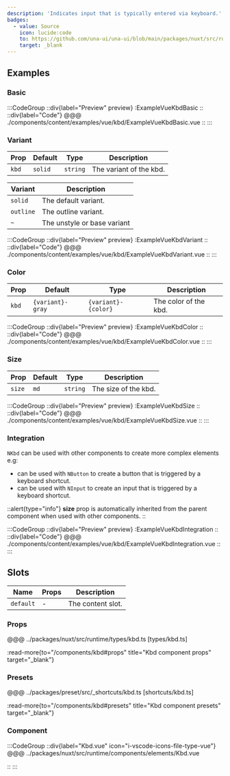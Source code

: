 ```yaml
---
description: 'Indicates input that is typically entered via keyboard.'
badges:
  - value: Source
    icon: lucide:code
    to: https://github.com/una-ui/una-ui/blob/main/packages/nuxt/src/runtime/components/elements/Kbd.vue
    target: _blank
---
```


## Examples

### Basic

:::CodeGroup
::div{label="Preview" preview}
  :ExampleVueKbdBasic
::
::div{label="Code"}
@@@ ./components/content/examples/vue/kbd/ExampleVueKbdBasic.vue
::
:::

### Variant

| Prop  | Default | Type     | Description             |
| ----- | ------- | -------- | ----------------------- |
| `kbd` | `solid` | `string` | The variant of the kbd. |

| Variant   | Description                 |
| --------- | --------------------------- |
| `solid`   | The default variant.        |
| `outline` | The outline variant.        |
| `~`       | The unstyle or base variant |

:::CodeGroup
::div{label="Preview" preview}
  :ExampleVueKbdVariant
::
::div{label="Code"}
@@@ ./components/content/examples/vue/kbd/ExampleVueKbdVariant.vue
::
:::

### Color

| Prop  | Default          | Type                | Description           |
| ----- | ---------------- | ------------------- | --------------------- |
| `kbd` | `{variant}-gray` | `{variant}-{color}` | The color of the kbd. |

:::CodeGroup
::div{label="Preview" preview}
  :ExampleVueKbdColor
::
::div{label="Code"}
@@@ ./components/content/examples/vue/kbd/ExampleVueKbdColor.vue
::
:::

### Size

| Prop   | Default | Type     | Description          |
| ------ | ------- | -------- | -------------------- |
| `size` | `md`    | `string` | The size of the kbd. |

:::CodeGroup
::div{label="Preview" preview}
  :ExampleVueKbdSize
::
::div{label="Code"}
@@@ ./components/content/examples/vue/kbd/ExampleVueKbdSize.vue
::
:::

### Integration

`NKbd` can be used with other components to create more complex elements e.g:

- can be used with `NButton` to create a button that is triggered by a keyboard shortcut.
- can be used with `NInput` to create an input that is triggered by a keyboard shortcut.

::alert{type="info"}
**size** prop is automatically inherited from the parent component when used with other components.
::

:::CodeGroup
::div{label="Preview" preview}
  :ExampleVueKbdIntegration
::
::div{label="Code"}
@@@ ./components/content/examples/vue/kbd/ExampleVueKbdIntegration.vue
::
:::

## Slots

| Name      | Props | Description       |
| --------- | ----- | ----------------- |
| `default` | -     | The content slot. |

### Props

@@@ ../packages/nuxt/src/runtime/types/kbd.ts [types/kbd.ts]

:read-more{to="/components/kbd#props" title="Kbd component props" target="_blank"}

### Presets

@@@ ../packages/preset/src/_shortcuts/kbd.ts [shortcuts/kbd.ts]

:read-more{to="/components/kbd#presets" title="Kbd component presets" target="_blank"}

### Component

:::CodeGroup
::div{label="Kbd.vue" icon="i-vscode-icons-file-type-vue"}
@@@ ../packages/nuxt/src/runtime/components/elements/Kbd.vue

::
:::
